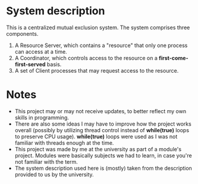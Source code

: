 # System description

This is a centralized mutual exclusion system. The system comprises three components.
1. A Resource Server, which contains a "resource" that only one process can access at a time.
2. A Coordinator, which controls access to the resource on a **first-come-first-served** basis.
3. A set of Client processes that may request access to the resource.

# Notes

* This project may or may not receive updates, to better reflect my own skills in programming.
* There are also some ideas I may have to improve how the project works overall (possibly by utilizing thread control instead of **while(true)** loops to preserve CPU usage). **while(true)** loops were used as I was not familiar with threads enough at the time.
* This project was made by me at the university as part of a module's project. Modules were basically subjects we had to learn, in case you're not familiar with the term.
* The system description used here is (mostly) taken from the description provided to us by the university.

